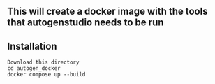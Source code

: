 ## This will create a docker image with the tools that autogenstudio needs to be run

## Installation
    Download this directory
    cd autogen_docker
    docker compose up --build

